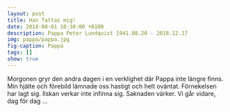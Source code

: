 ```yaml
---
layout: post
title: Han fattas mig!
date: 2018-08-01 10:30:00 +0100
description: Pappa Peter Lundquist 1941.08.20 - 2018.12.17 
img: pappa/pappa.jpg
fig-caption: Pappa
tags: []
show: true
---
```

Morgonen gryr den andra dagen i en verklighet där Pappa inte längre finns. Min hjälte och förebild lämnade oss hastigt och helt oväntat. Förnekelsen har lagt sig. Ilskan verkar inte infinna sig. Saknaden värker. Vi går vidare, dag för dag ...
